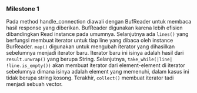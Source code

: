### Milestone 1
Pada method handle_connection diawali dengan BufReader untuk membaca hasil response yang diberikan. BufReader digunakan karena lebih efisien dibandingkan Read instance pada umumnya. Selanjutnya ada ```lines()``` yang berfungsi membuat iterator untuk tiap line yang dibaca oleh instance BurReader. ```map()``` digunakan untuk mengubah iterator yang dihasilkan sebelumnya menjadi iterator baru. Iterator baru ini isinya adalah hasil dari ```result.unwrap()``` yang berupa String. Selanjutnya, ```take_while(|line| !line.is_empty())``` akan membuat iterator dari element-element di iterator sebelumnya dimana isinya adalah element yang memenuhi, dalam kasus ini tidak berupa string kosong. Terakhir, ```collect()``` membuat iterator tadi menjadi sebuah vector.